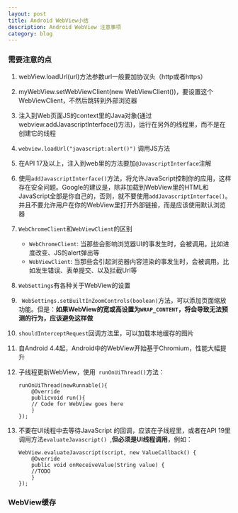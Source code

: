 ```yaml
---
layout: post
title: Android WebView小结
description: Android WebView 注意事项
category: blog
---
```

      

### 需要注意的点
1. webView.loadUrl(url)方法参数url一般要加协议头（http或者https）
2. myWebView.setWebViewClient(new WebViewClient())，要设置这个WebViewClient，不然后跳转到外部浏览器
3. 注入到Web页面JS的context里的Java对象(通过webview.addJavascriptInterface()方法)，运行在另外的线程里，而不是在创建它的线程
4. `webview.loadUrl("javascript:alert()")` 调用JS方法
5. 在API 17及以上，注入到web里的方法要加`@JavascriptInterface`注解
6. 使用`addJavascriptInterface()`方法，将允许JavaScript控制你的应用，这样存在安全问题。Google的建议是，除非加载到WebView里的HTML和JavaScript全部是你自己的，否则，就不要使用`addJavascriptInterface()`。并且不要允许用户在你的WebView里打开外部链接，而是应该使用默认浏览器
7. `WebChromeClient`和`WebViewClient`的区别
    
    * `WebChromeClient`: 当那些会影响浏览器UI的事发生时，会被调用。比如进度改变、JS的alert弹出等
    * `WebViewClient`: 当那些会引起浏览器内容渲染的事发生时，会被调用。比如发生错误、表单提交、以及拦截Url等

8. `WebSettings`有各种关于WebView的设置
9. ` WebSettings.setBuiltInZoomControls(boolean)`方法，可以添加页面缩放功能。但是：**如果WebView的宽或高设置为`WRAP_CONTENT`，将会导致无法预测的行为，应该避免这样做**
10. `shouldInterceptRequest`回调方法里，可以加载本地缓存的图片
11. 自Android 4.4起，Android中的WebView开始基于Chromium，性能大幅提升
12. 子线程更新WebView，使用` runOnUiThread()`方法：

        runOnUiThread(newRunnable(){
            @Override
            publicvoid run(){
            // Code for WebView goes here
            }
        });

13. 不要在UI线程中去等待JavaScript 的回调，应该在子线程里，或者在API 19里调用方法`evaluateJavascript() `,**但必须是UI线程调用**，例如：

        WebView.evaluateJavascript(script, new ValueCallback() {
            @Override
            public void onReceiveValue(String value) {
            //TODO
            }
        });

### WebView缓存


